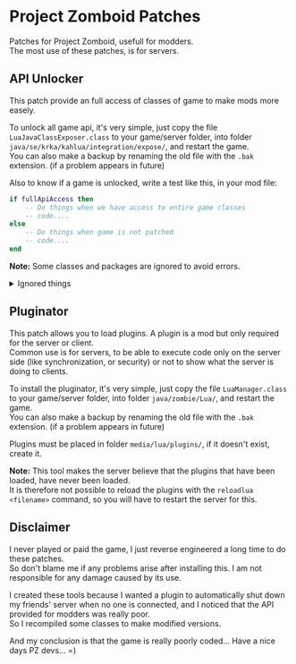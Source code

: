 # Project Zomboid Patches
Patches for Project Zomboid, usefull for modders. <br>
The most use of these patches, is for servers.


## API Unlocker
This patch provide an full access of classes of game to make mods more easely.

To unlock all game api, it's very simple, just copy the file ``LuaJavaClassExposer.class`` to your game/server folder, into folder ``java/se/krka/kahlua/integration/expose/``, and restart the game.<br>
You can also make a backup by renaming the old file with the ``.bak`` extension. (if a problem appears in future)

Also to know if a game is unlocked, write a test like this, in your mod file:
```lua
if fullApiAccess then
    -- Do things when we have access to entire game classes
    -- code....
else
    -- Do things when game is not patched
    -- code....
end
```

**Note:** Some classes and packages are ignored to avoid errors.
<details>
  <summary>Ignored things</summary>

  **Ignored packages:**
  <ul>
    <li>org.lwjglx.opengl</li>
    <li>org.junit</li>
    <li>astar.tests</li>
    <li>zombie.iso</li>
    <li>zombie.core.opengl</li>
  </ul>


  **Ignored classes:**
  <ul>
    <li>KahluaConverterManager</li>
    <li>LuaCompiler</li>
    <li>ActionContext</li>
    <li>PacketTypes</li>
    <li>CustomPerks</li>
    <li>ItemPickerJava</li>
    <li>GameWindow</li>
    <li>ServerGUI</li>
    <li>MainScreenState</li>
    <li>ModelManager</li>
    <li>SpawnRegions</li>
    <li>\*Test\*        *(all classes that contains the word "test")*</li>
  </ul>
</details>

## Pluginator
This patch allows you to load plugins. A plugin is a mod but only required for the server or client. <br>
Common use is for servers, to be able to execute code only on the server side (like synchronization, or security) or not to show what the server is doing to clients.

To install the pluginator, it's very simple, just copy the file ``LuaManager.class`` to your game/server folder, into folder ``java/zombie/Lua/``, and restart the game. <br>
You can also make a backup by renaming the old file with the ``.bak`` extension. (if a problem appears in future)

Plugins must be placed in folder ``media/lua/plugins/``, if it doesn't exist, create it.

**Note:** This tool makes the server believe that the plugins that have been loaded, have never been loaded. <br>
It is therefore not possible to reload the plugins with the ``reloadlua <filename>`` command, so you will have to restart the server for this.


## Disclaimer
I never played or paid the game, I just reverse engineered a long time to do these patches. <br>
So don't blame me if any problems arise after installing this. I am not responsible for any damage caused by its use.

I created these tools because I wanted a plugin to automatically shut down my friends' server when no one is connected, and I noticed that the API provided for modders was really poor. <br>
So I recompiled some classes to make modified versions.

And my conclusion is that the game is really poorly coded... Have a nice days PZ devs... =)
